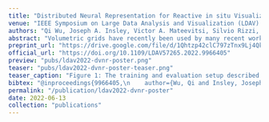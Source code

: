 ```yaml
---
title: "Distributed Neural Representation for Reactive in situ Visualization"
venue: "IEEE Symposium on Large Data Analysis and Visualization (LDAV) Poster"
authors: "Qi Wu, Joseph A. Insley, Victor A. Mateevitsi, Silvio Rizzi, and Kwan-Liu Ma"
abstract: "Volumetric grids have recently been used by many recent works for representing complex scenes implicitly. A volumetric neural representation can be several orders of magnitude smaller in size while still preserving most of high-frequency details. However, most volumes used in large-scale in situ visualization and analysis are partitioned and generated directly in parallel. Therefore, a compatible technique to create volumetric neural representations for these situations is much needed. In this project, we explore the possibility of constructing and optimizing such a representation for large-scale distributed volumes. We present our preliminary results in this poster. We also outline our plans to integrate our techniques with existing in situ visualization and analysis pipelines."
preprint_url: "https://drive.google.com/file/d/1Qhtzp42clC797zTnx9Lj4QkfYQJYX8kU/view?usp=sharing"
official_url: "https://doi.org/10.1109/LDAV57265.2022.9966405"
preview: "pubs/ldav2022-dvnr-poster.png"
teaser: "pubs/ldav2022-dvnr-poster-teaser.png"
teaser_caption: "Figure 1: The training and evaluation setup described in this poster. As a proof of concept, we use a regular volume that is pre-partitioned into two. Ghost voxels are also computed during the partitioning process."
bibtex: "@inproceedings{9966405,\n    author={Wu, Qi and Insley, Joseph A. and Mateevitsi, Victor A. and Rizzi, Silvio and Ma, Kwan-Liu},\n    booktitle={2022 IEEE 12th Symposium on Large Data Analysis and Visualization (LDAV)}, \n    title={Distributed Volumetric Neural Representation for in situ Visualization and Analysis}, \n    year={2022},\n    volume={},\n    number={},\n    pages={1-2},\n    doi={10.1109/LDAV57265.2022.9966405}\n}"
permalink: "/publication/ldav2022-dvnr-poster"
date: 2022-06-13
collection: "publications"
---
```

